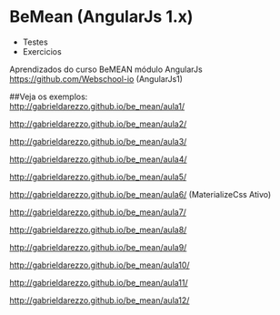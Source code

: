 # BeMean (AngularJs 1.x)
* Testes  
* Exercicios  

Aprendizados do curso BeMEAN módulo AngularJs https://github.com/Webschool-io (AngularJs1)


##Veja os exemplos:  
http://gabrieldarezzo.github.io/be_mean/aula1/  

http://gabrieldarezzo.github.io/be_mean/aula2/  

http://gabrieldarezzo.github.io/be_mean/aula3/  

http://gabrieldarezzo.github.io/be_mean/aula4/  

http://gabrieldarezzo.github.io/be_mean/aula5/  

http://gabrieldarezzo.github.io/be_mean/aula6/  (MaterializeCss Ativo)

http://gabrieldarezzo.github.io/be_mean/aula7/  

http://gabrieldarezzo.github.io/be_mean/aula8/  

http://gabrieldarezzo.github.io/be_mean/aula9/  

http://gabrieldarezzo.github.io/be_mean/aula10/  

http://gabrieldarezzo.github.io/be_mean/aula11/  

http://gabrieldarezzo.github.io/be_mean/aula12/  
